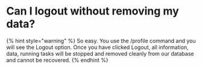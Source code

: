 # Can I logout without removing my data?

{% hint style="warning" %}
So easy. You use the /profile command and you will see the Logout option. Once you have clicked Logout, all information, data, running tasks will be stopped and removed cleanly from our database and cannot be recovered.
{% endhint %}
